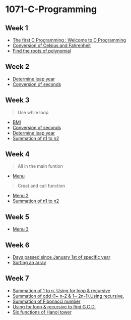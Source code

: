 # 1071-C-Programming

## Week 1

- [The first C Programming : Welcome to C Programming](https://github.com/407410116/1071-C-Programming/blob/master/w01/welcome.cpp)
- [Conversion of Celsius and Fahrenheit](https://github.com/407410116/1071-C-Programming/blob/master/w01/tempconvert.cpp)
- [Find the roots of polynomial](https://github.com/407410116/1071-C-Programming/blob/master/w01/roots.cpp)

## Week 2

- [Determine leap year](https://github.com/407410116/1071-C-Programming/blob/master/w02/leap%20year.cpp)
- [Conversion of seconds](https://github.com/407410116/1071-C-Programming/blob/master/w02/seconds.cpp)

## Week 3

>Use while loop
- [BMI](https://github.com/407410116/1071-C-Programming/blob/master/w03/BMI%20using%20while.cpp)
- [Conversion of seconds](https://github.com/407410116/1071-C-Programming/blob/master/w03/Convert%20seconds%20using%20while%20loop.cpp)
- [Determine leap year](https://github.com/407410116/1071-C-Programming/blob/master/w03/Leap%20year%20using%20while%20loop.cpp)
- [Summation of n1 to n2](https://github.com/407410116/1071-C-Programming/blob/master/w03/sum(n1%2Cn2)%20using%20while.cpp)

## Week 4

>All in the main funtion
- [Menu](https://github.com/407410116/1071-C-Programming/blob/master/w04/menu.cpp)
>Creat and call function
- [Menu 2](https://github.com/407410116/1071-C-Programming/blob/master/w04/menu2.cpp)
- [Summation of n1 to n2](https://github.com/407410116/1071-C-Programming/blob/master/w04/sum(n1%2Cn2).cpp)

## Week 5

- [Menu 3](https://github.com/407410116/1071-C-Programming/blob/master/w05/menu3.cpp)

## Week 6

- [Days passed since January 1st of specific year](https://github.com/407410116/1071-C-Programming/blob/master/w06/DaysPassedSinceJan1ofSpecificYear.cpp)
- [Sorting an array](https://github.com/407410116/1071-C-Programming/blob/master/w06/SortingAnArray.cpp)

## Week 7
- [Summation of 1 to n. Using for loop & recursive](https://github.com/407410116/1071-C-Programming/blob/master/w07/sum(n)%2Crsum(n).cpp)
- [Summation of odd (1~ n-2 & 1~ 2n-1).Using recursive.](https://github.com/407410116/1071-C-Programming/blob/master/w07/sumodd1(n)%2Csumodd2(n).cpp)
- [Summation of Fibonacci number](https://github.com/407410116/1071-C-Programming/blob/master/w07/Fib(n).cpp)
- [Using for loop & recursive to find G.C.D.](https://github.com/407410116/1071-C-Programming/blob/master/w07/rgcd(a%2Cb)%20%26%20gcd(a%2Cb)%2C%20a%3C%3Db.cpp)
- [Six functions of Hanoi tower](https://github.com/407410116/1071-C-Programming/blob/master/w07/HanoiTower.cpp)
<!--stackedit_data:
eyJoaXN0b3J5IjpbMTQzNTU5NTE1MSwxOTk5NDQ1NDE1LC04Mz
g1MzQyMDAsLTcyMjcwMjE3Myw3MzMzMDQ5MDMsMTczMzQ0NTY3
NywtODI0MDE5MTI3XX0=
-->